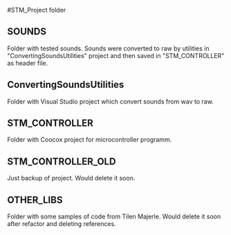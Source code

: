 #STM_Project folder

SOUNDS
------
Folder with tested sounds. Sounds were converted to raw by utilities in "ConvertingSoundsUtilities" project and then saved in "STM_CONTROLLER" as header file.

ConvertingSoundsUtilities
-------------------------
Folder with Visual Studio project which convert sounds from wav to raw.

STM_CONTROLLER
--------------
Folder with Coocox project for microcontroller programm.

STM_CONTROLLER_OLD
--------------
Just backup of project. Would delete it soon.

OTHER_LIBS
----------
Folder with some samples of code from Tilen Majerle. Would delete it soon after refactor and deleting references.